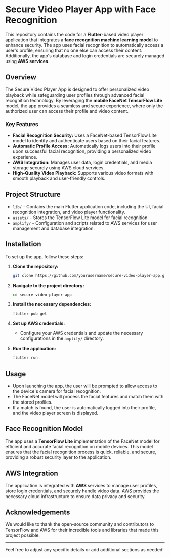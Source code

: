 # Secure Video Player App with Face Recognition

This repository contains the code for a **Flutter**-based video player application that integrates a **face recognition machine learning model** to enhance security. The app uses facial recognition to automatically access a user's profile, ensuring that no one else can access their content. Additionally, the app's database and login credentials are securely managed using **AWS services**.

## Overview

The Secure Video Player App is designed to offer personalized video playback while safeguarding user profiles through advanced facial recognition technology. By leveraging the **mobile FaceNet TensorFlow Lite** model, the app provides a seamless and secure experience, where only the authorized user can access their profile and video content.

### Key Features
- **Facial Recognition Security:** Uses a FaceNet-based TensorFlow Lite model to identify and authenticate users based on their facial features.
- **Automatic Profile Access:** Automatically logs users into their profile upon successful facial recognition, providing a personalized video experience.
- **AWS Integration:** Manages user data, login credentials, and media storage securely using AWS cloud services.
- **High-Quality Video Playback:** Supports various video formats with smooth playback and user-friendly controls.

## Project Structure

- `lib/` - Contains the main Flutter application code, including the UI, facial recognition integration, and video player functionality.
- `assets/` - Stores the TensorFlow Lite model for facial recognition.
- `amplify/` - Configuration and scripts related to AWS services for user management and database integration.

## Installation

To set up the app, follow these steps:

1. **Clone the repository:**
   ```bash
   git clone https://github.com/yourusername/secure-video-player-app.git
   ```
2. **Navigate to the project directory:**
   ```bash
   cd secure-video-player-app
   ```
3. **Install the necessary dependencies:**
   ```bash
   flutter pub get
   ```

4. **Set up AWS credentials:**
   - Configure your AWS credentials and update the necessary configurations in the `amplify/` directory.

5. **Run the application:**
   ```bash
   flutter run
   ```

## Usage

- Upon launching the app, the user will be prompted to allow access to the device's camera for facial recognition.
- The FaceNet model will process the facial features and match them with the stored profiles.
- If a match is found, the user is automatically logged into their profile, and the video player screen is displayed.

## Face Recognition Model

The app uses a **TensorFlow Lite** implementation of the FaceNet model for efficient and accurate facial recognition on mobile devices. This model ensures that the facial recognition process is quick, reliable, and secure, providing a robust security layer to the application.

## AWS Integration

The application is integrated with **AWS** services to manage user profiles, store login credentials, and securely handle video data. AWS provides the necessary cloud infrastructure to ensure data privacy and security.

## Acknowledgements

We would like to thank the open-source community and contributors to TensorFlow and AWS for their incredible tools and libraries that made this project possible.

---

Feel free to adjust any specific details or add additional sections as needed!
